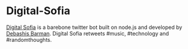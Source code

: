 # Digital-Sofia
[Digital Sofia](https://twitter.com/@digitalsofia) is a barebone twitter bot built on node.js and developed by [Debashis Barman](https://twitter.com/@DebashisBarman). Digital Sofia retweets #music, #technology and #randomthoughts.
